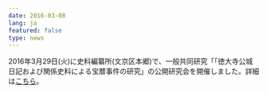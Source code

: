 ```yaml
---
date: 2016-03-08
lang: ja
featured: false
type: news
---
```

2016年3月29日(火)に史料編纂所(文京区本郷)で、一般共同研究「「徳大寺公城日記および関係史料による宝暦事件の研究」の公開研究会を開催しました。詳細は<a href="/news/2015/event_20160329.pdf" target="_blank">こちら</a>。
